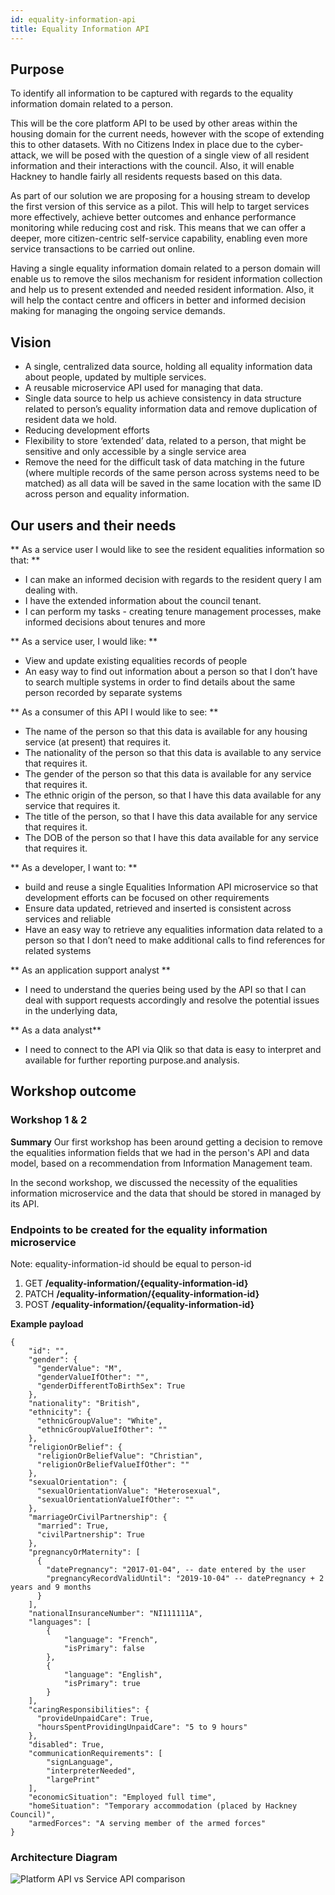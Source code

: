```yaml
---
id: equality-information-api
title: Equality Information API
---
```


## Purpose
To identify all information to be captured with regards to the equality information domain related to a person.

This will be the core platform API to be used by other areas within the housing domain for the current needs, however with the scope of extending this to other datasets. With no Citizens Index in place due to the cyber-attack, we will be posed with the question of a single view of all resident information and their interactions with the council. Also, it will enable Hackney to handle fairly all residents requests based on this data.

As part of our solution we are proposing for a housing stream to develop the first version of this service as a pilot. This will help to target services more effectively, achieve better outcomes and enhance performance monitoring while reducing cost and risk. This means that we can offer a deeper, more citizen-centric self-service capability, enabling even more service transactions to be carried out online.

Having a single equality information domain related to a person domain will enable us to remove the silos mechanism for resident information collection and help us to present extended and needed resident information. Also, it will help the contact centre and officers in better and informed decision making for managing the ongoing service demands.

## Vision
- A single, centralized data source, holding all equality information data about people, updated by multiple services.
- A reusable microservice API used for managing that data.
- Single data source to help us achieve consistency in data structure related to person’s equality information data and remove duplication of resident data we hold.
- Reducing development efforts
- Flexibility to store ‘extended’ data, related to a person, that might be sensitive and only accessible by a single service area
- Remove the need for the difficult task of data matching in the future (where multiple records of the same person across systems need to be matched) as all data will be saved in the same location with the same ID across person and equality information.

## Our users and their needs

** As a service user I would like to see the resident equalities information so that: **
- I can make an informed decision with regards to the resident query I am dealing with.
- I have the extended information about the council tenant.
- I can perform my tasks - creating tenure management processes, make informed decisions about tenures and more

** As a service user, I would like: **
- View and update existing equalities records of people
- An easy way to find out information about a person so that I don’t have to search multiple systems in order to find details about the same person recorded by separate systems

** As a consumer of this API I would like to see: **
- The name of the person so that this data is available for any housing service (at present) that requires it.
- The nationality of the person so that this data is available to any service that requires it.
- The gender of the person so that this data is available for any service that requires it.
- The ethnic origin of the person, so that I have this data available for any service that requires it.
- The title of the person, so that I have this data available for any service that requires it.
- The DOB of the person so that I have this data available for any service that requires it.

** As a developer, I want to: **
- build and reuse a single Equalities Information API microservice so that development efforts can be focused on other requirements
- Ensure data updated, retrieved and inserted is consistent across services and reliable
- Have an easy way to retrieve any equalities information data related to a person so that I don’t need to make additional calls to find references for related systems

** As an application  support analyst **
-  I need to understand the queries being used by the API so that I can deal with support requests accordingly and resolve the potential issues in the underlying data,

** As a data analyst**
-  I need to connect to the API via Qlik so that data is easy to interpret and available for further reporting purpose.and analysis.

## Workshop outcome
### Workshop 1 & 2

**Summary**
Our first workshop has been around getting a decision to remove the equalities information fields that we had in the person's API and data model, based on a recommendation from Information Management team.

In the second workshop, we discussed the necessity of the equalities information microservice and the data that should be stored in managed by its API.

### Endpoints to be created for the equality information microservice

Note: equality-information-id should be equal to person-id

1. GET **/equality-information/{equality-information-id}**
2. PATCH **/equality-information/{equality-information-id}**
3. POST **/equality-information/{equality-information-id}**

**Example payload**
```
{
    "id": "",
    "gender": {
      "genderValue": "M",
      "genderValueIfOther": "",
      "genderDifferentToBirthSex": True
    },
    "nationality": "British",
    "ethnicity": {
      "ethnicGroupValue": "White",
      "ethnicGroupValueIfOther": ""
    },
    "religionOrBelief": {
      "religionOrBeliefValue": "Christian",
      "religionOrBeliefValueIfOther": ""
    },
    "sexualOrientation": {
      "sexualOrientationValue": "Heterosexual",
      "sexualOrientationValueIfOther": ""
    },
    "marriageOrCivilPartnership": {
      "married": True,
      "civilPartnership": True
    },
    "pregnancyOrMaternity": [
      {
        "datePregnancy": "2017-01-04", -- date entered by the user
        "pregnancyRecordValidUntil": "2019-10-04" -- datePregnancy + 2 years and 9 months
      }
    ],
    "nationalInsuranceNumber": "NI111111A",
    "languages": [
        {
            "language": "French",
            "isPrimary": false
        },
        {
            "language": "English",
            "isPrimary": true
        }
    ],
    "caringResponsibilities": {
      "provideUnpaidCare": True,
      "hoursSpentProvidingUnpaidCare": "5 to 9 hours"
    },
    "disabled": True,
    "communicationRequirements": [
        "signLanguage",
        "interpreterNeeded",
        "largePrint"
    ],
    "economicSituation": "Employed full time",
    "homeSituation": "Temporary accommodation (placed by Hackney Council)",
    "armedForces": "A serving member of the armed forces"
}
```

### Architecture Diagram
![Platform API vs Service API comparison](./doc-images/person_api_arch_diagram.png)
